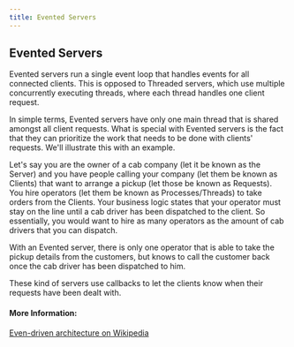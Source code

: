 ```yaml
---
title: Evented Servers
---
```

## Evented Servers

Evented servers run a single event loop that handles events for all connected clients. This is opposed to Threaded servers, which use multiple concurrently executing threads, where each thread handles one client request.

In simple terms, Evented servers have only one main thread that is shared amongst all client requests.
What is special with Evented servers is the fact that they can prioritize the work that needs to be done with clients' requests.
We'll illustrate this with an example.

Let's say you are the owner of a cab company (let it be known as the Server) and you have people calling your company (let them be known as Clients) that want to arrange a pickup (let those be known as Requests). You hire operators (let them be known as Processes/Threads) to take orders from the Clients. Your business logic states that your operator must stay on the line until a cab driver has been dispatched to the client. So essentially, you would want to hire as many operators as the amount of cab drivers that you can dispatch.

With an Evented server, there is only one operator that is able to take the pickup details from the customers, but knows to call the customer back once the cab driver has been dispatched to him.

These kind of servers use callbacks to let the clients know when their requests have been dealt with.

#### More Information:
<!-- Please add any articles you think might be helpful to read before writing the article -->

[Even-driven architecture on Wikipedia](https://en.wikipedia.org/wiki/Event-driven_architecture)
